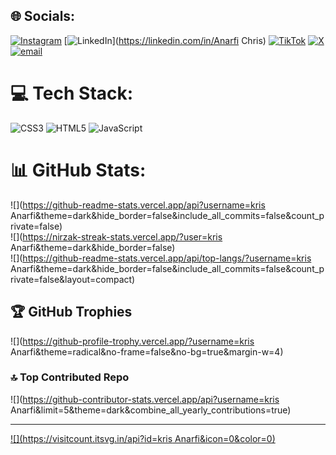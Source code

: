 
## 🌐 Socials:
[![Instagram](https://img.shields.io/badge/Instagram-%23E4405F.svg?logo=Instagram&logoColor=white)](https://instagram.com/Berry.kris) [![LinkedIn](https://img.shields.io/badge/LinkedIn-%230077B5.svg?logo=linkedin&logoColor=white)](https://linkedin.com/in/Anarfi Chris) [![TikTok](https://img.shields.io/badge/TikTok-%23000000.svg?logo=TikTok&logoColor=white)](https://tiktok.com/@Berry.kris) [![X](https://img.shields.io/badge/X-black.svg?logo=X&logoColor=white)](https://x.com/Berry.khris) [![email](https://img.shields.io/badge/Email-D14836?logo=gmail&logoColor=white)](mailto:krisanarfi181@gmail.com) 

# 💻 Tech Stack:
![CSS3](https://img.shields.io/badge/css3-%231572B6.svg?style=for-the-badge&logo=css3&logoColor=white) ![HTML5](https://img.shields.io/badge/html5-%23E34F26.svg?style=for-the-badge&logo=html5&logoColor=white) ![JavaScript](https://img.shields.io/badge/javascript-%23323330.svg?style=for-the-badge&logo=javascript&logoColor=%23F7DF1E)
# 📊 GitHub Stats:
![](https://github-readme-stats.vercel.app/api?username=kris Anarfi&theme=dark&hide_border=false&include_all_commits=false&count_private=false)<br/>
![](https://nirzak-streak-stats.vercel.app/?user=kris Anarfi&theme=dark&hide_border=false)<br/>
![](https://github-readme-stats.vercel.app/api/top-langs/?username=kris Anarfi&theme=dark&hide_border=false&include_all_commits=false&count_private=false&layout=compact)

## 🏆 GitHub Trophies
![](https://github-profile-trophy.vercel.app/?username=kris Anarfi&theme=radical&no-frame=false&no-bg=true&margin-w=4)

### 🔝 Top Contributed Repo
![](https://github-contributor-stats.vercel.app/api?username=kris Anarfi&limit=5&theme=dark&combine_all_yearly_contributions=true)

---
[![](https://visitcount.itsvg.in/api?id=kris Anarfi&icon=0&color=0)](https://visitcount.itsvg.in)

<!-- Proudly created with GPRM ( https://gprm.itsvg.in ) -->
